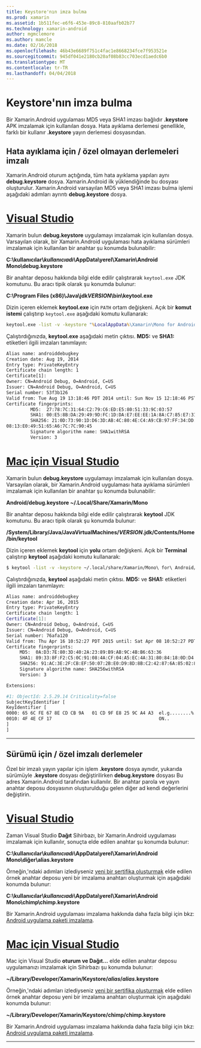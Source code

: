 ```yaml
---
title: Keystore'nın imza bulma
ms.prod: xamarin
ms.assetid: 1b511fec-e6f6-453e-89c8-810aafb02b77
ms.technology: xamarin-android
author: mgmclemore
ms.author: mamcle
ms.date: 02/16/2018
ms.openlocfilehash: 46b43e6689f751c4fac1e8668234fce7f953521e
ms.sourcegitcommit: 945df041e2180cb20af08b83cc703ecd1aedc6b0
ms.translationtype: MT
ms.contentlocale: tr-TR
ms.lasthandoff: 04/04/2018
---
```

# <a name="finding-your-keystores-signature"></a>Keystore'nın imza bulma

Bir Xamarin.Android uygulaması MD5 veya SHA1 imzası bağlıdır **.keystore** APK imzalamak için kullanılan dosya. Hata ayıklama derlemesi genellikle, farklı bir kullanır **.keystore** yayın derlemesi dosyasından.

## <a name="for-debug--non-custom-signed-builds"></a>Hata ayıklama için / özel olmayan derlemeleri imzalı

Xamarin.Android oturum açtığında, tüm hata ayıklama yapıları aynı **debug.keystore** dosya. Xamarin.Android ilk yüklendiğinde bu dosyası oluşturulur. Xamarin.Android varsayılan MD5 veya SHA1 imzası bulma işlemi aşağıdaki adımları ayrıntı **debug.keystore** dosya.

# <a name="visual-studiotabvswin"></a>[Visual Studio](#tab/vswin)

Xamarin bulun **debug.keystore** uygulamayı imzalamak için kullanılan dosya. Varsayılan olarak, bir Xamarin.Android uygulaması hata ayıklama sürümleri imzalamak için kullanılan bir anahtar şu konumda bulunabilir:

**C:\\kullanıcılar\\*kullanıcıadı*\\AppData\\yerel\\Xamarin\\Android Mono\\debug.keystore**

Bir anahtar deposu hakkında bilgi elde edilir çalıştırarak `keytool.exe` JDK komutunu. Bu aracı tipik olarak şu konumda bulunur:

**C:\\Program Files (x86)\\Java\\jdk*VERSION*\\bin\\keytool.exe**

Dizin içeren eklemek **keytool.exe** için `PATH` ortam değişkeni.
Açık bir **komut istemi** çalıştırıp `keytool.exe` aşağıdaki komutu kullanarak:

```cmd
keytool.exe -list -v -keystore "%LocalAppData%\Xamarin\Mono for Android\debug.keystore" -alias androiddebugkey -storepass android -keypass android
```

Çalıştırdığınızda, **keytool.exe** aşağıdaki metin çıktısı. **MD5:** ve **SHA1:** etiketleri ilgili imzaları tanımlayın:

```cmd
Alias name: androiddebugkey
Creation date: Aug 19, 2014
Entry type: PrivateKeyEntry
Certificate chain length: 1
Certificate[1]:
Owner: CN=Android Debug, O=Android, C=US
Issuer: CN=Android Debug, O=Android, C=US
Serial number: 53f3b126
Valid from: Tue Aug 19 13:18:46 PDT 2014 until: Sun Nov 15 12:18:46 PST 2043
Certificate fingerprints:
         MD5:  27:78:7C:31:64:C2:79:C6:ED:E5:80:51:33:9C:03:57
         SHA1: 00:E5:8B:DA:29:49:9D:FC:1D:DA:E7:EE:EE:1A:8A:C7:85:E7:31:23
         SHA256: 21:0D:73:90:1D:D6:3D:AB:4C:80:4E:C4:A9:CB:97:FF:34:DD:B4:42:FC:
08:13:E0:49:51:65:A6:7C:7C:90:45
         Signature algorithm name: SHA1withRSA
         Version: 3
```


# <a name="visual-studio-for-mactabvsmac"></a>[Mac için Visual Studio](#tab/vsmac)

Xamarin bulun **debug.keystore** uygulamayı imzalamak için kullanılan dosya. Varsayılan olarak, bir Xamarin.Android uygulaması hata ayıklama sürümleri imzalamak için kullanılan bir anahtar şu konumda bulunabilir:

**Android/debug.keystore ~/.Local/Share/Xamarin/Mono**


Bir anahtar deposu hakkında bilgi elde edilir çalıştırarak **keytool** JDK komutunu. Bu aracı tipik olarak şu konumda bulunur:

**/System/Library/Java/JavaVirtualMachines/*VERSION*.jdk/Contents/Home/bin/keytool**

Dizin içeren eklemek **keytool** için **yolu** ortam değişkeni.
Açık bir **Terminal** çalıştırıp **keytool** aşağıdaki komutu kullanarak:

```bash
$ keytool -list -v -keystore ~/.local/share/Xamarin/Mono\ for\ Android/debug.keystore -alias androiddebugkey -storepass android -keypass android
```

Çalıştırdığınızda, **keytool** aşağıdaki metin çıktısı. **MD5:** ve **SHA1:** etiketleri ilgili imzaları tanımlayın:

```bash
Alias name: androiddebugkey
Creation date: Apr 16, 2015
Entry type: PrivateKeyEntry
Certificate chain length: 1
Certificate[1]:
Owner: CN=Android Debug, O=Android, C=US
Issuer: CN=Android Debug, O=Android, C=US
Serial number: 76afa120
Valid from: Thu Apr 16 10:52:27 PDT 2015 until: Sat Apr 08 10:52:27 PDT 2045
Certificate fingerprints:
     MD5:  0A:D3:7E:80:3D:40:2A:23:89:B9:AB:9C:4B:B6:63:36
     SHA1: 89:33:8F:F2:C5:0C:91:08:4A:CF:04:A5:EC:4A:31:80:84:18:0D:D4
     SHA256: 91:AC:3E:2F:CB:EF:50:07:2B:E0:D9:8D:8B:C2:42:87:6A:85:02:86:EB:44:84:10:34:02:ED:35:CE:C6:38:47
     Signature algorithm name: SHA256withRSA
     Version: 3

Extensions:

#1: ObjectId: 2.5.29.14 Criticality=false
SubjectKeyIdentifier [
KeyIdentifier [
0000: 65 6C FE 67 8E CD CB 9A   01 CD 9F E8 25 9C A4 A3  el.g........%...
0010: 4F 4E CF 17                                        ON..
]
]
```

-----

## <a name="for-release--custom-signed-builds"></a>Sürümü için / özel imzalı derlemeler

Özel bir imzalı yayın yapılar için işlem **.keystore** dosya aynıdır, yukarıda sürümüyle **.keystore** dosyası değiştirilirken **debug.keystore** dosyası Bu adres Xamarin.Android tarafından kullanılır. Bir anahtar parola ve yayın anahtar deposu dosyasının oluşturulduğu gelen diğer ad kendi değerlerini değiştirin.

# <a name="visual-studiotabvswin"></a>[Visual Studio](#tab/vswin)

Zaman Visual Studio **Dağıt** Sihirbazı, bir Xamarin.Android uygulaması imzalamak için kullanılır, sonuçta elde edilen anahtar şu konumda bulunur:

**C:\\kullanıcılar\\*kullanıcıadı*\\AppData\\yerel\\Xamarin\\Android Mono\\diğer\\alias.keystore**

Örneğin,'ndaki adımları izlediyseniz [yeni bir sertifika oluşturmak](~/android/deploy-test/signing/index.md#newcertvs) elde edilen örnek anahtar deposu yeni bir imzalama anahtarı oluşturmak için aşağıdaki konumda bulunur:

**C:\\kullanıcılar\\*kullanıcıadı*\\AppData\\yerel\\Xamarin\\Android Mono\\chimp\\chimp.keystore**

Bir Xamarin.Android uygulaması imzalama hakkında daha fazla bilgi için bkz: [Android uygulama paketi imzalama](~/android/deploy-test/signing/index.md).


# <a name="visual-studio-for-mactabvsmac"></a>[Mac için Visual Studio](#tab/vsmac)

Mac için Visual Studio **oturum ve Dağıt...**  elde edilen anahtar deposu uygulamanızı imzalamak için Sihirbazı şu konumda bulunur:

**~/Library/Developer/Xamarin/Keystore/*alias*/*alias*.keystore**

Örneğin,'ndaki adımları izlediyseniz [yeni bir sertifika oluşturmak](~/android/deploy-test/signing/index.md#newcertxs) elde edilen örnek anahtar deposu yeni bir imzalama anahtarı oluşturmak için aşağıdaki konumda bulunur:

**~/Library/Developer/Xamarin/Keystore/chimp/chimp.keystore**

Bir Xamarin.Android uygulaması imzalama hakkında daha fazla bilgi için bkz: [Android uygulama paketi imzalama](~/android/deploy-test/signing/index.md).


-----
